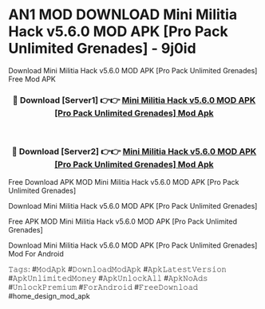 # AN1 MOD DOWNLOAD Mini Militia Hack v5.6.0 MOD APK [Pro Pack Unlimited Grenades] - 9j0id
Download Mini Militia Hack v5.6.0 MOD APK [Pro Pack Unlimited Grenades] Free Mod APK

<div align="center">
<h3>🔴 Download [Server1] 👉👉 <a href="https://apk-comot.site?title=Mini_Militia_Hack_v5.6.0_MOD_APK_[Pro_Pack_Unlimited_Grenades]">Mini Militia Hack v5.6.0 MOD APK [Pro Pack Unlimited Grenades] Mod Apk</a></h3><br>

<h3>🔴 Download [Server2] 👉👉 <a href="https://apk-comot.site?title=Mini_Militia_Hack_v5.6.0_MOD_APK_[Pro_Pack_Unlimited_Grenades]">Mini Militia Hack v5.6.0 MOD APK [Pro Pack Unlimited Grenades] Mod Apk</a></h3>
</div>


Free Download APK MOD Mini Militia Hack v5.6.0 MOD APK [Pro Pack Unlimited Grenades]

Download Mini Militia Hack v5.6.0 MOD APK [Pro Pack Unlimited Grenades] 

Free APK MOD Mini Militia Hack v5.6.0 MOD APK [Pro Pack Unlimited Grenades] 

Download Mini Militia Hack v5.6.0 MOD APK [Pro Pack Unlimited Grenades] Mod For Android

𝚃𝚊𝚐𝚜: #𝙼𝚘𝚍𝙰𝚙𝚔 #𝙳𝚘𝚠𝚗𝚕𝚘𝚊𝚍𝙼𝚘𝚍𝙰𝚙𝚔 #𝙰𝚙𝚔𝙻𝚊𝚝𝚎𝚜𝚝𝚅𝚎𝚛𝚜𝚒𝚘𝚗 #𝙰𝚙𝚔𝚄𝚗𝚕𝚒𝚖𝚒𝚝𝚎𝚍𝙼𝚘𝚗𝚎𝚢 #𝙰𝚙𝚔𝚄𝚗𝚕𝚘𝚌𝚔𝙰𝚕𝚕 #𝙰𝚙𝚔𝙽𝚘𝙰𝚍𝚜 #𝚄𝚗𝚕𝚘𝚌𝚔𝙿𝚛𝚎𝚖𝚒𝚞𝚖 #𝙵𝚘𝚛𝙰𝚗𝚍𝚛𝚘𝚒𝚍 #𝙵𝚛𝚎𝚎𝙳𝚘𝚠𝚗𝚕𝚘𝚊𝚍 #home_design_mod_apk